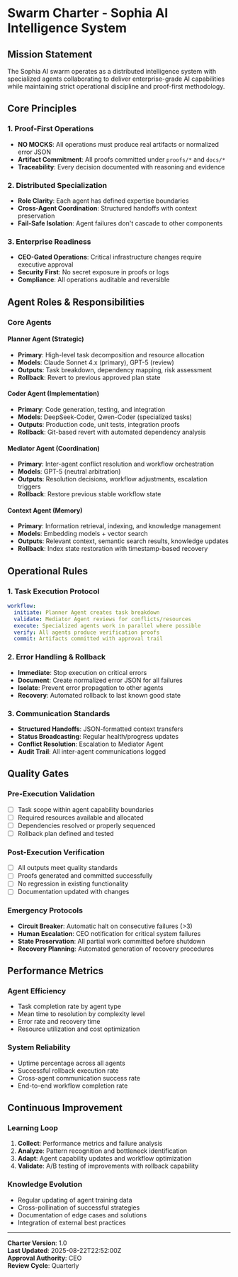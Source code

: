 # Swarm Charter - Sophia AI Intelligence System

## Mission Statement

The Sophia AI swarm operates as a distributed intelligence system with specialized agents collaborating to deliver enterprise-grade AI capabilities while maintaining strict operational discipline and proof-first methodology.

## Core Principles

### 1. Proof-First Operations
- **NO MOCKS**: All operations must produce real artifacts or normalized error JSON
- **Artifact Commitment**: All proofs committed under `proofs/*` and `docs/*` 
- **Traceability**: Every decision documented with reasoning and evidence

### 2. Distributed Specialization
- **Role Clarity**: Each agent has defined expertise boundaries
- **Cross-Agent Coordination**: Structured handoffs with context preservation
- **Fail-Safe Isolation**: Agent failures don't cascade to other components

### 3. Enterprise Readiness
- **CEO-Gated Operations**: Critical infrastructure changes require executive approval
- **Security First**: No secret exposure in proofs or logs
- **Compliance**: All operations auditable and reversible

## Agent Roles & Responsibilities

### Core Agents

#### Planner Agent (Strategic)
- **Primary**: High-level task decomposition and resource allocation
- **Models**: Claude Sonnet 4.x (primary), GPT-5 (review)
- **Outputs**: Task breakdown, dependency mapping, risk assessment
- **Rollback**: Revert to previous approved plan state

#### Coder Agent (Implementation) 
- **Primary**: Code generation, testing, and integration
- **Models**: DeepSeek-Coder, Qwen-Coder (specialized tasks)
- **Outputs**: Production code, unit tests, integration proofs
- **Rollback**: Git-based revert with automated dependency analysis

#### Mediator Agent (Coordination)
- **Primary**: Inter-agent conflict resolution and workflow orchestration
- **Models**: GPT-5 (neutral arbitration)
- **Outputs**: Resolution decisions, workflow adjustments, escalation triggers
- **Rollback**: Restore previous stable workflow state

#### Context Agent (Memory)
- **Primary**: Information retrieval, indexing, and knowledge management
- **Models**: Embedding models + vector search
- **Outputs**: Relevant context, semantic search results, knowledge updates
- **Rollback**: Index state restoration with timestamp-based recovery

## Operational Rules

### 1. Task Execution Protocol
```yaml
workflow:
  initiate: Planner Agent creates task breakdown
  validate: Mediator Agent reviews for conflicts/resources
  execute: Specialized agents work in parallel where possible
  verify: All agents produce verification proofs
  commit: Artifacts committed with approval trail
```

### 2. Error Handling & Rollback
- **Immediate**: Stop execution on critical errors
- **Document**: Create normalized error JSON for all failures
- **Isolate**: Prevent error propagation to other agents
- **Recovery**: Automated rollback to last known good state

### 3. Communication Standards
- **Structured Handoffs**: JSON-formatted context transfers
- **Status Broadcasting**: Regular health/progress updates
- **Conflict Resolution**: Escalation to Mediator Agent
- **Audit Trail**: All inter-agent communications logged

## Quality Gates

### Pre-Execution Validation
- [ ] Task scope within agent capability boundaries
- [ ] Required resources available and allocated
- [ ] Dependencies resolved or properly sequenced
- [ ] Rollback plan defined and tested

### Post-Execution Verification
- [ ] All outputs meet quality standards
- [ ] Proofs generated and committed successfully
- [ ] No regression in existing functionality
- [ ] Documentation updated with changes

### Emergency Protocols
- **Circuit Breaker**: Automatic halt on consecutive failures (>3)
- **Human Escalation**: CEO notification for critical system failures
- **State Preservation**: All partial work committed before shutdown
- **Recovery Planning**: Automated generation of recovery procedures

## Performance Metrics

### Agent Efficiency
- Task completion rate by agent type
- Mean time to resolution by complexity level
- Error rate and recovery time
- Resource utilization and cost optimization

### System Reliability
- Uptime percentage across all agents
- Successful rollback execution rate  
- Cross-agent communication success rate
- End-to-end workflow completion rate

## Continuous Improvement

### Learning Loop
1. **Collect**: Performance metrics and failure analysis
2. **Analyze**: Pattern recognition and bottleneck identification
3. **Adapt**: Agent capability updates and workflow optimization
4. **Validate**: A/B testing of improvements with rollback capability

### Knowledge Evolution
- Regular updating of agent training data
- Cross-pollination of successful strategies
- Documentation of edge cases and solutions
- Integration of external best practices

---

**Charter Version**: 1.0  
**Last Updated**: 2025-08-22T22:52:00Z  
**Approval Authority**: CEO  
**Review Cycle**: Quarterly